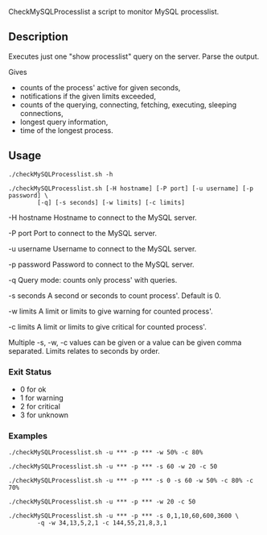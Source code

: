 CheckMySQLProcesslist a script to monitor MySQL processlist.

## Description

Executes just one "show processlist" query on the server. Parse the output.

Gives

* counts of the process' active for given seconds,
* notifications if the given limits exceeded,
* counts of the querying, connecting, fetching, executing, sleeping connections, 
* longest query information,
* time of the longest process.

## Usage

```
./checkMySQLProcesslist.sh -h
```

```
./checkMySQLProcesslist.sh [-H hostname] [-P port] [-u username] [-p password] \
		[-q] [-s seconds] [-w limits] [-c limits]
```	

-H hostname		Hostname to connect to the MySQL server.

-P port			Port to connect to the MySQL server.

-u username		Username to connect to the MySQL server.

-p password		Password to connect to the MySQL server.

-q			Query mode: counts only process' with queries.

-s seconds		A second or seconds to count process'. Default is 0.

-w limits		A limit or limits to give warning for counted process'.

-c limits		A limit or limits to give critical for counted process'.

Multiple -s, -w, -c values can be given or a value can be given comma separated.
Limits relates to seconds by order.

### Exit Status

* 0 for ok
* 1 for warning
* 2 for critical
* 3 for unknown

### Examples

```
./checkMySQLProcesslist.sh -u *** -p *** -w 50% -c 80%
```

```
./checkMySQLProcesslist.sh -u *** -p *** -s 60 -w 20 -c 50
```

```
./checkMySQLProcesslist.sh -u *** -p *** -s 0 -s 60 -w 50% -c 80% -c 70%
```

```
./checkMySQLProcesslist.sh -u *** -p *** -w 20 -c 50
```

```
./checkMySQLProcesslist.sh -u *** -p *** -s 0,1,10,60,600,3600 \
		-q -w 34,13,5,2,1 -c 144,55,21,8,3,1
```
